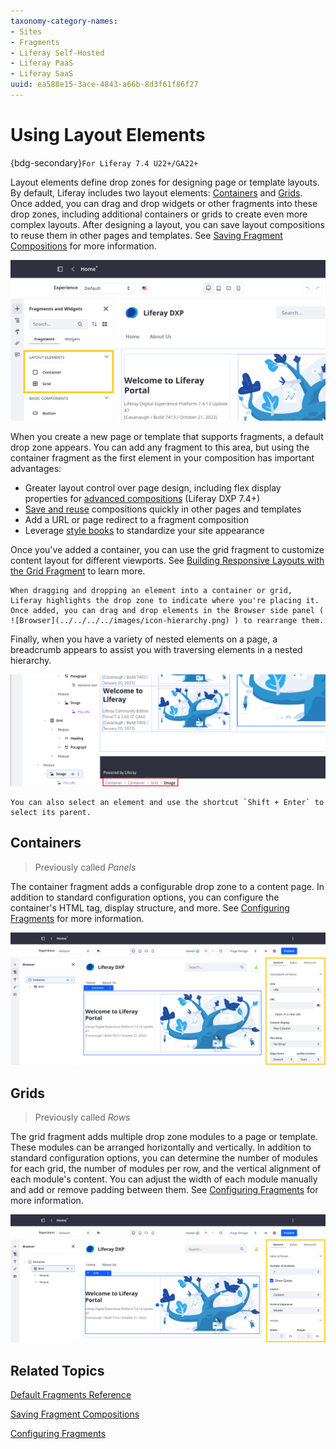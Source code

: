 ```yaml
---
taxonomy-category-names:
- Sites
- Fragments
- Liferay Self-Hosted
- Liferay PaaS
- Liferay SaaS
uuid: ea588e15-3ace-4843-a66b-8d3f61f86f27
---
```

# Using Layout Elements

{bdg-secondary}`For Liferay 7.4 U22+/GA22+`

Layout elements define drop zones for designing page or template layouts. By default, Liferay includes two layout elements: [Containers](#containers) and [Grids](#grids). Once added, you can drag and drop widgets or other fragments into these drop zones, including additional containers or grids to create even more complex layouts. After designing a layout, you can save layout compositions to reuse them in other pages and templates. See [Saving Fragment Compositions](./saving-fragment-compositions.md) for more information.

![The Container and Grid fragments are for designing page layouts.](./using-layout-elements/images/01.png)

When you create a new page or template that supports fragments, a default drop zone appears. You can add any fragment to this area, but using the container fragment as the first element in your composition has important advantages:

* Greater layout control over page design, including flex display properties for [advanced compositions](./saving-fragment-compositions.md#creating-advanced-compositions-with-the-container-fragment) (Liferay DXP 7.4+)
* [Save and reuse](./saving-fragment-compositions.md) compositions quickly in other pages and templates
* Add a URL or page redirect to a fragment composition
* Leverage [style books](../../../site-appearance/style-books/using-a-style-book-to-standardize-site-appearance.md) to standardize your site appearance

Once you've added a container, you can use the grid fragment to customize content layout for different viewports. See [Building Responsive Layouts with the Grid Fragment](./../../../optimizing-sites/building-a-responsive-site/building-responsive-layouts-with-the-grid-fragment.md) to learn more.

```{tip}
When dragging and dropping an element into a container or grid, Liferay highlights the drop zone to indicate where you're placing it. Once added, you can drag and drop elements in the Browser side panel ( ![Browser](../../../../images/icon-hierarchy.png) ) to rearrange them.
```

Finally, when you have a variety of nested elements on a page, a breadcrumb appears to assist you with traversing elements in a nested hierarchy.

![Use the breadcrumb system to navigate through the structure and select parent elements](./using-layout-elements/images/04.png)

```{tip}
You can also select an element and use the shortcut `Shift + Enter` to select its parent.
```

## Containers

> Previously called *Panels*

The container fragment adds a configurable drop zone to a content page. In addition to standard configuration options, you can configure the container's HTML tag, display structure, and more. See [Configuring Fragments](./configuring-fragments.md) for more information.

![Containers include both standard and unique configuration options.](./using-layout-elements/images/02.png)

## Grids

> Previously called *Rows*

The grid fragment adds multiple drop zone modules to a page or template. These modules can be arranged horizontally and vertically. In addition to standard configuration options, you can determine the number of modules for each grid, the number of modules per row, and the vertical alignment of each module's content. You can adjust the width of each module manually and add or remove padding between them. See [Configuring Fragments](./configuring-fragments.md) for more information.

![Grids include standard and unique configuration options.](./using-layout-elements/images/03.png)

## Related Topics

[Default Fragments Reference](./default-fragments-reference.md)

[Saving Fragment Compositions](./saving-fragment-compositions.md)

[Configuring Fragments](./configuring-fragments.md)
